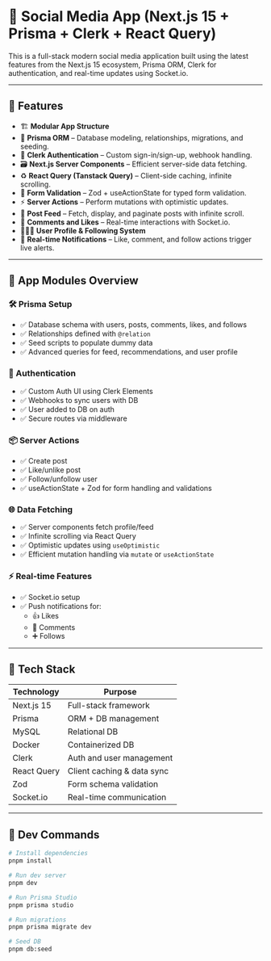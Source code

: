 # 📱 Social Media App (Next.js 15 + Prisma + Clerk + React Query)

This is a full-stack modern social media application built using the latest features from the Next.js 15 ecosystem, Prisma ORM, Clerk for authentication, and real-time updates using Socket.io.

---

## 🚀 Features

- 🏗️ **Modular App Structure**
- 🧠 **Prisma ORM** – Database modeling, relationships, migrations, and seeding.
- 🔐 **Clerk Authentication** – Custom sign-in/sign-up, webhook handling.
- 🗃️ **Next.js Server Components** – Efficient server-side data fetching.
- ♻️ **React Query (Tanstack Query)** – Client-side caching, infinite scrolling.
- 🧪 **Form Validation** – Zod + useActionState for typed form validation.
- ⚡ **Server Actions** – Perform mutations with optimistic updates.
- 💬 **Post Feed** – Fetch, display, and paginate posts with infinite scroll.
- 🧾 **Comments and Likes** – Real-time interactions with Socket.io.
- 🧑‍🤝‍🧑 **User Profile & Following System**
- 🔔 **Real-time Notifications** – Like, comment, and follow actions trigger live alerts.

---

## 🧱 App Modules Overview

### 🛠️ Prisma Setup
- ✅ Database schema with users, posts, comments, likes, and follows
- ✅ Relationships defined with `@relation`
- ✅ Seed scripts to populate dummy data
- ✅ Advanced queries for feed, recommendations, and user profile

### 🔐 Authentication
- ✅ Custom Auth UI using Clerk Elements
- ✅ Webhooks to sync users with DB
- ✅ User added to DB on auth
- ✅ Secure routes via middleware

### 📦 Server Actions
- ✅ Create post
- ✅ Like/unlike post
- ✅ Follow/unfollow user
- ✅ useActionState + Zod for form handling and validations

### 🌐 Data Fetching
- ✅ Server components fetch profile/feed
- ✅ Infinite scrolling via React Query
- ✅ Optimistic updates using `useOptimistic`
- ✅ Efficient mutation handling via `mutate` or `useActionState`

### ⚡ Real-time Features
- ✅ Socket.io setup
- ✅ Push notifications for:
  - 👍 Likes
  - 💬 Comments
  - ➕ Follows

---

## 🧪 Tech Stack

| Technology | Purpose |
|------------|---------|
| Next.js 15 | Full-stack framework |
| Prisma     | ORM + DB management |
| MySQL      | Relational DB |
| Docker     | Containerized DB |
| Clerk      | Auth and user management |
| React Query| Client caching & data sync |
| Zod        | Form schema validation |
| Socket.io  | Real-time communication |

---

## 🧰 Dev Commands

```bash
# Install dependencies
pnpm install

# Run dev server
pnpm dev

# Run Prisma Studio
pnpm prisma studio

# Run migrations
pnpm prisma migrate dev

# Seed DB
pnpm db:seed
